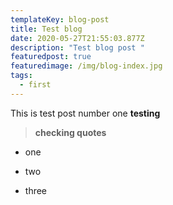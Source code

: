 ```yaml
---
templateKey: blog-post
title: Test blog
date: 2020-05-27T21:55:03.877Z
description: "Test blog post "
featuredpost: true
featuredimage: /img/blog-index.jpg
tags:
  - first
---
```

This is test post number one **testing**

> **checking quotes**

* one
* two

* three
